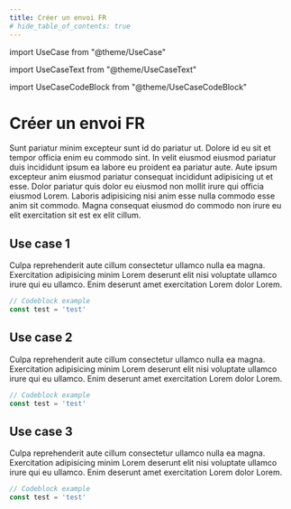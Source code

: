 ```yaml
---
title: Créer un envoi FR
# hide_table_of_contents: true
---
```


import UseCase from "@theme/UseCase"

import UseCaseText from "@theme/UseCaseText"

import UseCaseCodeBlock from "@theme/UseCaseCodeBlock"

# Créer un envoi FR

Sunt pariatur minim excepteur sunt id do pariatur ut. Dolore id eu sit et tempor officia enim eu commodo sint. In velit eiusmod eiusmod pariatur duis incididunt ipsum ea labore eu proident ea pariatur aute. Aute ipsum excepteur anim eiusmod pariatur consequat incididunt adipisicing ut et esse. Dolor pariatur quis dolor eu eiusmod non mollit irure qui officia eiusmod Lorem. Laboris adipisicing nisi anim esse nulla commodo esse anim sit commodo. Magna consequat eiusmod do commodo non irure eu elit exercitation sit est ex elit cillum.

## Use case 1

<UseCase>

<UseCaseText>
        Culpa reprehenderit aute cillum consectetur ullamco nulla ea magna. Exercitation adipisicing minim Lorem deserunt elit nisi voluptate ullamco irure qui eu ullamco. Enim deserunt amet exercitation Lorem dolor Lorem.
</UseCaseText>

<UseCaseCodeBlock>

```js
// Codeblock example
const test = 'test'
```

</UseCaseCodeBlock>

</UseCase>

## Use case 2

<UseCase>

<UseCaseText>
        Culpa reprehenderit aute cillum consectetur ullamco nulla ea magna. Exercitation adipisicing minim Lorem deserunt elit nisi voluptate ullamco irure qui eu ullamco. Enim deserunt amet exercitation Lorem dolor Lorem.
</UseCaseText>

<UseCaseCodeBlock>

```js
// Codeblock example
const test = 'test'
```

</UseCaseCodeBlock>

</UseCase>

## Use case 3

<UseCase>

<UseCaseText>
        Culpa reprehenderit aute cillum consectetur ullamco nulla ea magna. Exercitation adipisicing minim Lorem deserunt elit nisi voluptate ullamco irure qui eu ullamco. Enim deserunt amet exercitation Lorem dolor Lorem.
</UseCaseText>

<UseCaseCodeBlock>

```js
// Codeblock example
const test = 'test'
```

</UseCaseCodeBlock>

</UseCase>
